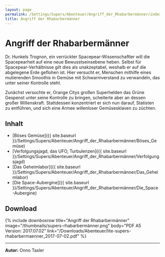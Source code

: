 ```yaml
---
layout: page
permalink: /Settings/Supers/Abenteuer/Angriff_der_Rhabarbermänner/index
title: Angriff der Rhabarbermänner
---
```


# Angriff der Rhabarbermänner

Dr. Hunkels Trognon, ein verrückter Spacepear-Wissenschaftler will die Spacepearheit auf eine neue Bewusstseinsebene heben. Selbst für Spacepear-Verhältnisse gilt dies als unakzeptabel, weshalb er auf die abgelegene Erde geflohen ist. Hier versucht er, Menschen mithilfe eines mutierenden Smoothis in Gemüse mit Schwarmverstand zu verwandeln, das unter seiner Kontrolle steht.

Zunächst versuchte er, Orange Citys großen Superhelden das Grüne Gespenst unter seine Kontrolle zu bringen, scheiterte aber an dessen großer Willenskraft. Stattdessen konzentriert er sich nun darauf, Statisten zu entführen, und sich eine Armee willenloser Gemüsesklaven zu züchten.

## Inhalt

- [Böses Gemüse]({{ site.baseurl }}/Settings/Supers/Abenteuer/Angriff_der_Rhabarbermänner/Böses_Gemüse)
- [Verfolgungsjagd, das UFO, Turbulenzen]({{ site.baseurl }}/Settings/Supers/Abenteuer/Angriff_der_Rhabarbermänner/Verfolgungsjagd)
- [Das Geheimlabor]({{ site.baseurl }}/Settings/Supers/Abenteuer/Angriff_der_Rhabarbermänner/Das_Geheimlabor)
- [Die Space-Aubergine]({{ site.baseurl }}/Settings/Supers/Abenteuer/Angriff_der_Rhabarbermänner/Die_Space-Aubergine)

## Download

{% include downboxrow title="Angriff der Rhabarbermänner" image="/thumbnails/supers-rhabarbermänner.png" body="PDF A5<br/>Version: 2017.07.02" link="/Downloads/Abenteuer/lite-supers-rhabarbermaenner_2017-07-02.pdf" %}

***
<strong>Autor:</strong> Onno Tasler
